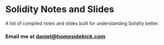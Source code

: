 # Solidity Notes and Slides
A list of compiled notes and slides built for understanding Solidity better.

### Email me at daniel@homesidekick.com
